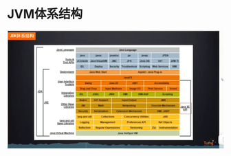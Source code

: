 # JVM体系结构
![JVM体系结构](https://github.com/llanTang/study/blob/main/JVM/JVM%E4%BD%93%E7%B3%BB%E7%BB%93%E6%9E%84.png)